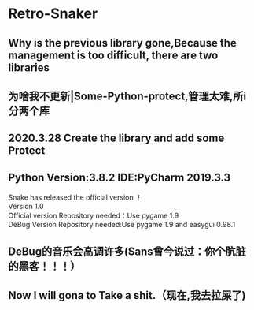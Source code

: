 # Retro-Snaker

Why is the previous library gone,Because the management is too difficult, there are two libraries<br>
---
为啥我不更新|Some-Python-protect,管理太难,所i分两个库<br>
---
## 2020.3.28 Create the library and add some Protect<br>
## Python Version:3.8.2 IDE:PyCharm 2019.3.3<br>
Snake has released the official version ！<br>
Version 1.0<br>
Official version Repository needed：Use pygame 1.9<br>
DeBug Version Repository needed:Use pygame 1.9 and easygui 0.98.1<br>
## DeBug的音乐会高调许多(Sans曾今说过：你个肮脏的黑客！！！）
## Now I will gona to Take a shit.（现在,我去拉屎了)

